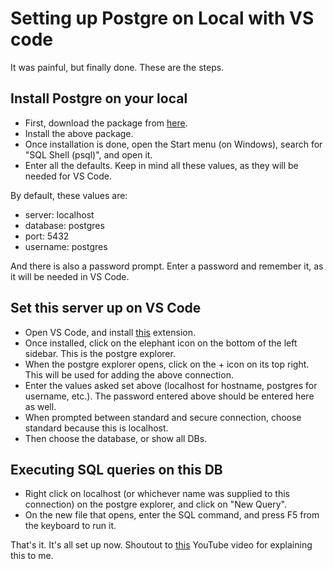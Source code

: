 # Setting up Postgre on Local with VS code

It was painful, but finally done. These are the steps.

## Install Postgre on your local

- First, download the package from [here](https://www.enterprisedb.com/downloads/postgres-postgresql-downloads).
- Install the above package.
- Once installation is done, open the Start menu (on Windows), search for "SQL Shell (psql)", and open it.
- Enter all the defaults. Keep in mind all these values, as they will be needed for VS Code.

By default, these values are:
- server: localhost
- database: postgres
- port: 5432
- username: postgres

And there is also a password prompt. Enter a password and remember it, as it will be needed in VS Code.

## Set this server up on VS Code

- Open VS Code, and install [this](https://marketplace.visualstudio.com/items?itemName=ckolkman.vscode-postgres) extension.
- Once installed, click on the elephant icon on the bottom of the left sidebar. This is the postgre explorer.
- When the postgre explorer opens, click on the + icon on its top right. This will be used for adding the above connection.
- Enter the values asked set above (localhost for hostname, postgres for username, etc.). The password entered above should be entered here as well.
- When prompted between standard and secure connection, choose standard because this is localhost.
- Then choose the database, or show all DBs.

## Executing SQL queries on this DB
- Right click on localhost (or whichever name was supplied to this connection) on the postgre explorer, and click on "New Query".
- On the new file that opens, enter the SQL command, and press F5 from the keyboard to run it.

That's it. It's all set up now. Shoutout to [this](https://www.youtube.com/watch?v=ezjoDYs72GA) YouTube video for explaining this to me.
